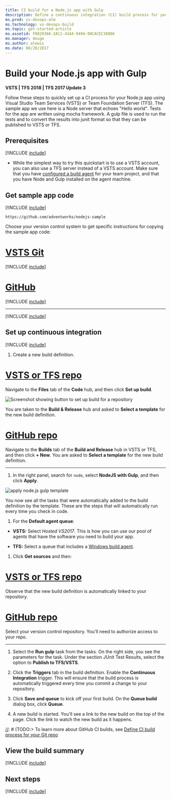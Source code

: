 ```yaml
---
title: CI build for a Node.js app with Gulp
description: Define a continuous integration (CI) build process for your Node.js app with Gulp in VSTS
ms.prod: vs-devops-alm
ms.technology: vs-devops-build
ms.topic: get-started-article
ms.assetid: F0829366-2AC1-4344-9494-98CACEC38806
ms.manager: douge
ms.author: alewis
ms.date: 08/28/2017
---
```


# Build your Node.js app with Gulp

**VSTS | TFS 2018 | TFS 2017 Update 3**

Follow these steps to quickly set up a CI process for your Node.js app using Visual Studio Team Services (VSTS) or Team Foundation Server (TFS). The sample app we use here is a Node server that echoes "Hello world". Tests for the app are written using mocha framework. A gulp file is used to run the tests and to convert the results into junit format so that they can be published to VSTS or TFS.

## Prerequisites

[!INCLUDE [include](../../_shared/ci-cd-prerequisites-vsts.md)]

* While the simplest way to try this quickstart is to use a VSTS account, you can also use a TFS server instead of a VSTS account. Make sure that you have [configured a build agent](../../actions/agents/v2-windows.md) for your team project, and that you have Node and Gulp installed on the agent machine.

## Get sample app code

[!INCLUDE [include](../_shared/get-sample-code-intro.md)]

```
https://github.com/adventworks/nodejs-sample
```

Choose your version control system to get specific instructions for copying the sample app code:

# [VSTS Git](#tab/vstsgit)

[!INCLUDE [include](../_shared/get-sample-code-vsts-tfs-2017-update-2.md)]

# [GitHub](#tab/github)

[!INCLUDE [include](../_shared/get-sample-code-github.md)]

---

[!INCLUDE [include](../_shared/get-sample-code-other-repos-vsts.md)]

## Set up continuous integration

[!INCLUDE [include](../../_shared/ci-quickstart-intro.md)]

[//]: # (TODO: Restore use of includes when we get support for using them in a list.)

1. Create a new build definition.

 # [VSTS or TFS repo](#tab/vsts)

 Navigate to the **Files** tab of the **Code** hub, and then click **Set up build**.

 ![Screenshot showing button to set up build for a repository](../_shared/_img/set-up-first-build-from-code-hub.png)

 You are taken to the **Build & Release** hub and asked to **Select a template** for the new build definition.

 # [GitHub repo](#tab/github)

 Navigate to the **Builds** tab of the **Build and Release** hub in VSTS or TFS, and then click **+ New**. You are asked to **Select a template** for the new build definition.

 ---

1. In the right panel, search for `node`, select **NodeJS with Gulp**, and then click **Apply**.

 ![apply node.js gulp template](_img/apply-nodejs-gulp-template.png)

 You now see all the tasks that were automatically added to the build definition by the template. These are the steps that will automatically run every time you check in code.

1. For the **Default agent queue**:

 * **VSTS:** Select _Hosted VS2017_. This is how you can use our pool of agents that have the software you need to build your app.

 * **TFS:** Select a queue that includes a [Windows build agent](../../actions/agents/v2-windows.md).

1. Click **Get sources** and then:

 # [VSTS or TFS repo](#tab/vsts)

 Observe that the new build definition is automatically linked to your repository.

 # [GitHub repo](#tab/github)

 Select your version control repository. You'll need to authorize access to your repo.

 ---

1. Select the **Run gulp** task from the tasks. On the right side, you see the parameters for the task. Under the section JUnit Test Results, select the option to **Publish to TFS/VSTS**.

1. Click the **Triggers** tab in the build definition. Enable the **Continuous Integration** trigger. This will ensure that the build process is automatically triggered every time you commit a change to your repository.

1. Click **Save and queue** to kick off your first build. On the **Queue build** dialog box, click **Queue**.

1. A new build is started. You'll see a link to the new build on the top of the page. Click the link to watch the new build as it happens.

[//]: # (TODO:> [!TIP])
[//]: # (TODO:> To learn more about GitHub CI builds, see [Define CI build process for your Git repo](#)

## View the build summary

[!INCLUDE [include](../_shared/view-build-summary.md)]

## Next steps

[!INCLUDE [include](../_shared/ci-web-app-next-steps-with-containers.md)]
